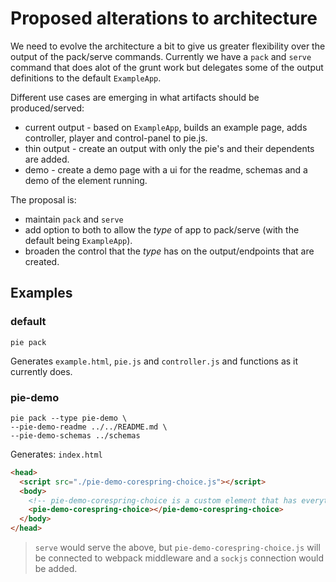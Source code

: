 # Proposed alterations to architecture 

We need to evolve the architecture a bit to give us greater flexibility over the output of the pack/serve commands. Currently we have a `pack` and `serve` command that does alot of the grunt work but delegates some of the output definitions to the default `ExampleApp`.

Different use cases are emerging in what artifacts should be produced/served:

* current output - based on `ExampleApp`, builds an example page, adds controller, player and control-panel to pie.js. 
* thin output - create an output with only the pie's and their dependents are added.
* demo - create a demo page with a ui for the readme, schemas and a demo of the element running.

The proposal is: 

* maintain `pack` and `serve`
* add option to both to allow the *type* of app to pack/serve (with the default being `ExampleApp`).
* broaden the control that the *type* has on the output/endpoints that are created.


## Examples

### default 

```shell
pie pack 
```

Generates `example.html`, `pie.js` and `controller.js` and functions as it currently does.

### pie-demo 

```shell
pie pack --type pie-demo \
--pie-demo-readme ../../README.md \
--pie-demo-schemas ../schemas
```

Generates: `index.html`

```html
<head>
  <script src="./pie-demo-corespring-choice.js"></script>
  <body>
    <!-- pie-demo-corespring-choice is a custom element that has everything bundled into it -->
    <pie-demo-corespring-choice></pie-demo-corespring-choice>
  </body>
</head>
```

> `serve` would serve the above, but `pie-demo-corespring-choice.js` will be connected to webpack middleware and a `sockjs` connection would be added.